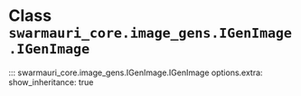 # Class `swarmauri_core.image_gens.IGenImage.IGenImage`

::: swarmauri_core.image_gens.IGenImage.IGenImage
    options.extra:
      show_inheritance: true

